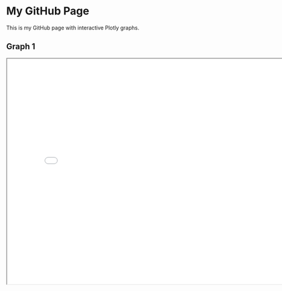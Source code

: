 # My GitHub Page

This is my GitHub page with interactive Plotly graphs.

## Graph 1

<iframe src=Histogram.html" width="800" height="600"></iframe>
